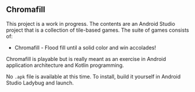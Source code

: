 ## Chromafill

This project is a work in progress.
The contents are an Android Studio project that is a collection of tile-based games.
The suite of games consists of:
* Chromafill - Flood fill until a solid color and win accolades!

Chromafill is playable but is really meant as an exercise in Android application architecture and Kotlin programming.

No `.apk` file is available at this time.
To install, build it yourself in Android Studio Ladybug and launch.